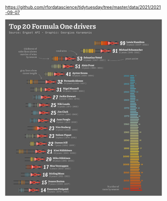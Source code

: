 https://github.com/rfordatascience/tidytuesday/tree/master/data/2021/2021-09-07

![](plots/formula1.png)
